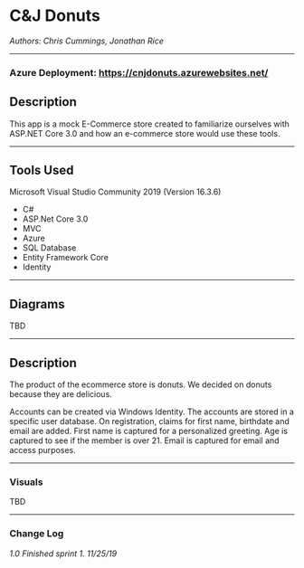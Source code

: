 # C&J Donuts

*Authors: Chris Cummings, Jonathan Rice*

----

### Azure Deployment: https://cnjdonuts.azurewebsites.net/

## Description
This app is a mock E-Commerce store created to familiarize ourselves with
ASP.NET Core 3.0 and how an e-commerce store would use these tools.

---

## Tools Used
Microsoft Visual Studio Community 2019 (Version 16.3.6)

- C#
- ASP.Net Core 3.0
- MVC
- Azure
- SQL Database
- Entity Framework Core
- Identity

---

## Diagrams

TBD

---


## Description

The product of the ecommerce store is donuts. We decided on donuts because they are delicious.

Accounts can be created via Windows Identity. The accounts are stored in
a specific user database. On registration, claims for first name, birthdate
and email are added. First name is captured for a personalized greeting. Age is captured to see if the member is over 21.
Email is captured for email and access purposes.

---

### Visuals

TBD


---



### Change Log 

*1.0 Finished sprint 1. 11/25/19*

